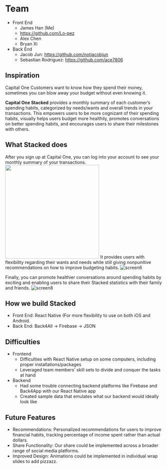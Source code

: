 # Team
- Front End
  - James Han (Me)
  - https://github.com/Lo-pez
  - Alex Chen
  - Bryan Xi
- Back End
  - Jacob Jun: https://github.com/notjacobjun
  - Sebastian Rodriguez: https://github.com/ace7806


## Inspiration
Capital One Customers want to know how they spend their money, sometimes you can blow away your budget without even knowing it.

**Capital One Stacked** provides a monthly summary of each customer’s spending habits, categorized by needs/wants and overall trends in your transactions. This empowers users to be more cognizant of their spending habits, visually helps users budget more healthily, promotes conversations on better spending habits, and encourages users to share their milestones with others.

## What Stacked does
After you sign up at Capital One, you can log into your account to see your monthly summary of your transactions.
<img src="https://user-images.githubusercontent.com/77949696/148632965-2741dff0-4fbf-4480-8184-6a8b0af763d4.png" height="300">
It provides users with flexibility regarding their wants and needs while still giving nonpunitive recommendations on how to improve budgeting habits.
![screen6](https://user-images.githubusercontent.com/77949696/148632972-a0fb5b62-d7db-471d-901b-814f42a48cde.png)

Finally, you can promote healthier conversations around spending habits by exciting and enabling users to share their Stacked statistics with their family and friends.
![screen8](https://user-images.githubusercontent.com/77949696/148632984-ae74034f-33f7-4f7e-bae1-895b3f3d9470.png)

## How we build Stacked
- Front End: React Native (For more flexibility to use on both iOS and Android.
- Back End: Back4All -> Firebase -> JSON

## Difficulties
- Frontend
  - Difficulties with React Native setup on some computers, including proper installations/packages
  - Leveraged team members’ skill sets to divide and conquer the tasks at hand
- Backend
  - Had some trouble connecting backend platforms like Firebase and Back4App with our React Native app
  - Created sample data that emulates what our backend would ideally look like



## Future Features
- Recommendations: Personalized recommendations for users to improve financial habits, tracking percentage of income spent rather than actual dollars.
- Share Functionality: Our share could be implemented across a broader range of social media platforms.
- Improved Design: Animations could be implemented in individual wrap slides to add pizzazz.
